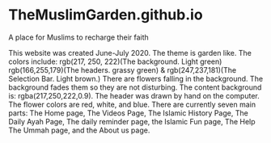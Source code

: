 # TheMuslimGarden.github.io
A place for Muslims to recharge their faith

This website was created June-July 2020. The theme is garden like. The colors include: rgb(217, 250, 222)(The background. Light green) rgb(166,255,179)(The headers. grassy green) & rgb(247,237,181)(The Selection Bar. Light brown.)
There are flowers falling in the background. The background fades them so they are not disturbing. The content background is: rgba(217,250,222,0.9). The header was drawn by hand on the computer. The flower colors are red, white, and blue.
There are currently seven main parts: The Home page, The Videos Page, The Islamic History Page, The Daily Ayah Page, The daily reminder page, the Islamic Fun page, The Help The Ummah page, and the About us page.
